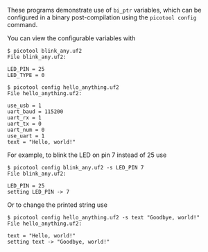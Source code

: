 These programs demonstrate use of `bi_ptr` variables, which can be configured in a binary post-compilation using the `picotool config` command.

You can view the configurable variables with
```
$ picotool blink_any.uf2 
File blink_any.uf2:

LED_PIN = 25
LED_TYPE = 0

$ picotool config hello_anything.uf2 
File hello_anything.uf2:

use_usb = 1
uart_baud = 115200
uart_rx = 1
uart_tx = 0
uart_num = 0
use_uart = 1
text = "Hello, world!"
```

For example, to blink the LED on pin 7 instead of 25 use
```
$ picotool config blink_any.uf2 -s LED_PIN 7
File blink_any.uf2:

LED_PIN = 25
setting LED_PIN -> 7
```

Or to change the printed string use
```
$ picotool config hello_anything.uf2 -s text "Goodbye, world!"
File hello_anything.uf2:

text = "Hello, world!"
setting text -> "Goodbye, world!"
```
